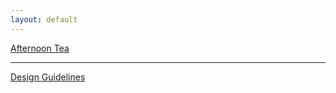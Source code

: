 ```yaml
---
layout: default
---
```


[Afternoon Tea](./markdown_menus/afternoon_tea.md)

* * *

[Design Guidelines](./_guidelines.md)